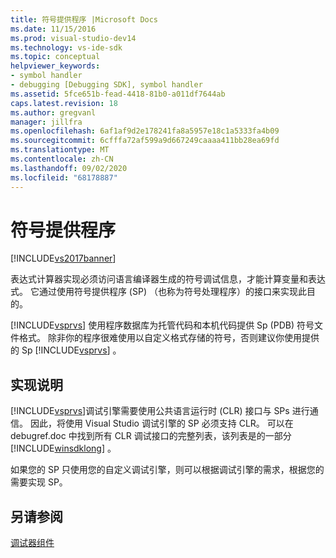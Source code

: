 ```yaml
---
title: 符号提供程序 |Microsoft Docs
ms.date: 11/15/2016
ms.prod: visual-studio-dev14
ms.technology: vs-ide-sdk
ms.topic: conceptual
helpviewer_keywords:
- symbol handler
- debugging [Debugging SDK], symbol handler
ms.assetid: 5fce651b-fead-4418-81b0-a011df7644ab
caps.latest.revision: 18
ms.author: gregvanl
manager: jillfra
ms.openlocfilehash: 6af1af9d2e178241fa8a5957e18c1a5333fa4b09
ms.sourcegitcommit: 6cfffa72af599a9d667249caaaa411bb28ea69fd
ms.translationtype: MT
ms.contentlocale: zh-CN
ms.lasthandoff: 09/02/2020
ms.locfileid: "68178887"
---
```

# <a name="symbol-provider"></a>符号提供程序
[!INCLUDE[vs2017banner](../../includes/vs2017banner.md)]

表达式计算器实现必须访问语言编译器生成的符号调试信息，才能计算变量和表达式。 它通过使用符号提供程序 (SP) （也称为符号处理程序）的接口来实现此目的。  
  
 [!INCLUDE[vsprvs](../../includes/vsprvs-md.md)] 使用程序数据库为托管代码和本机代码提供 Sp (PDB) 符号文件格式。 除非你的程序很难使用以自定义格式存储的符号，否则建议你使用提供的 Sp [!INCLUDE[vsprvs](../../includes/vsprvs-md.md)] 。  
  
## <a name="implementation-notes"></a>实现说明  
 [!INCLUDE[vsprvs](../../includes/vsprvs-md.md)]调试引擎需要使用公共语言运行时 (CLR) 接口与 SPs 进行通信。 因此，将使用 Visual Studio 调试引擎的 SP 必须支持 CLR。 可以在 debugref.doc 中找到所有 CLR 调试接口的完整列表，该列表是的一部分 [!INCLUDE[winsdklong](../../includes/winsdklong-md.md)] 。  
  
 如果您的 SP 只使用您的自定义调试引擎，则可以根据调试引擎的需求，根据您的需要实现 SP。  
  
## <a name="see-also"></a>另请参阅  
 [调试器组件](../../extensibility/debugger/debugger-components.md)
